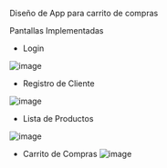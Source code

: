 Diseño de App para carrito de compras

Pantallas Implementadas

- Login

![image](https://github.com/aamado91/AppTiendaOnline/assets/115300130/45b85ccd-0bdf-40b2-924d-8eefbcbd6a9a)

- Registro de Cliente
  
![image](https://github.com/aamado91/AppTiendaOnline/assets/115300130/e61fa410-7908-4c99-a5bd-7f0b6437daba)
  
- Lista de Productos

![image](https://github.com/aamado91/AppTiendaOnline/assets/115300130/c459c9c8-d8ea-47ad-93c1-9d45db020d5e)

- Carrito de Compras
![image](https://github.com/aamado91/AppTiendaOnline/assets/115300130/00183701-721b-4e52-9626-9f35d0e07e76)
